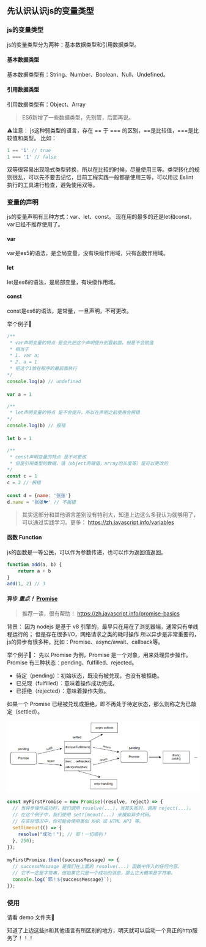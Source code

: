 ## 先认识认识js的变量类型

### js的变量类型
js的变量类型分为两种：基本数据类型和引用数据类型。

#### 基本数据类型
基本数据类型有：String、Number、Boolean、Null、Undefined。

#### 引用数据类型
引用数据类型有：Object、Array
> ES6新增了一些数据类型，先别管，后面再说。

⚠️注意：
js这种弱类型的语言，存在 == 于 === 的区别，==是比较值，===是比较值和类型。
比如：
```js
1 == '1' // true
1 === '1' // false
```
双等很容易出现隐式类型转换，所以在比较的时候，尽量使用三等。类型转化的规则很乱，可以先不要去记忆，目前工程实践一般都是使用三等，可以用过 Eslint 执行的工具进行检查，避免使用双等。

### 变量的声明
js的变量声明有三种方式：var、let、const。
现在用的最多的还是let和const，var已经不推荐使用了。

#### var
var是es5的语法，是全局变量，没有块级作用域，只有函数作用域。

#### let
let是es6的语法，是局部变量，有块级作用域。

#### const
const是es6的语法，是常量，一旦声明，不可更改。

举个例子🌰
```js
/**
 * var声明变量的特点 是会先把这个声明提升到最前面，但是不会赋值
 * 相当于
 * 1. var a;
 * 2. a = 1
 * 把这个1放在程序的最前面执行
*/
console.log(a) // undefined

var a = 1
```

```js
/**
 * let声明变量的特点 是不会提升，所以在声明之前使用会报错
*/
console.log(b) // 报错

let b = 1
```

```js
/**
 * const声明变量的特点 是不可更改
 * 但是引用类型的数据，值（object的键值，array的长度等）是可以更改的
*/
const c = 1
c = 2 // 报错

const d = {name: '张张'}
d.name = '张张🐦' // 不报错
```
> 其实这部分和其他语言差别没有特别大，知道上边这么多我认为就够用了，可以通过实践学习。更多： https://zh.javascript.info/variables

#### 函数 Function
js的函数是一等公民，可以作为参数传递，也可以作为返回值返回。

```js
function add(a, b) {
    return a + b
}
add(1, 2) // 3
```

#### 异步 ***重点！*** [Promise](https://zh.javascript.info/promise-basics)
>推荐一读，很有帮助！ https://zh.javascript.info/promise-basics

背景：
因为 nodejs 是基于 v8 引擎的，最早只在用在了浏览器端，通常只有单线程运行的；
但是存在很多I/O，网络请求之类的耗时操作
所以异步是非常重要的，js的异步有很多种，比如：Promise、async/await、callback等。

举个例子🌰：
先以 Promise 为例，Promise 是一个对象，用来处理异步操作。
Promise 有三种状态：pending、fulfilled、rejected。

- 待定（pending）：初始状态，既没有被兑现，也没有被拒绝。
- 已兑现（fulfilled）：意味着操作成功完成。
- 已拒绝（rejected）：意味着操作失败。

如果一个 Promise 已经被兑现或拒绝，即不再处于待定状态，那么则称之为已敲定（settled）。


![alt text](image.png)

```js
const myFirstPromise = new Promise((resolve, reject) => {
  // 当异步操作成功时，我们调用 resolve(...)，当其失败时，调用 reject(...)。
  // 在这个例子中，我们使用 setTimeout(...) 来模拟异步代码。
  // 在实际情况中，你可能会使用类似 XHR 或 HTML API 等。
  setTimeout(() => {
    resolve("成功！"); // 耶！一切顺利！
  }, 250);
});

myFirstPromise.then((successMessage) => {
  // successMessage 是我们在上面的 resolve(...) 函数中传入的任何内容。
  // 它不一定是字符串，但如果它只是一个成功的消息，那么它大概率是字符串。
  console.log(`耶！${successMessage}`);
});
```

### 使用
请看 demo 文件夹📁

知道了上边这些js和其他语言有所区别的地方，明天就可以启动一个真正的http服务了！！！
